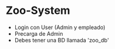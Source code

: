 # Zoo-System


- Login con User (Admin y empleado)
- Precarga de Admin
- Debes tener una BD llamada 'zoo_db'
